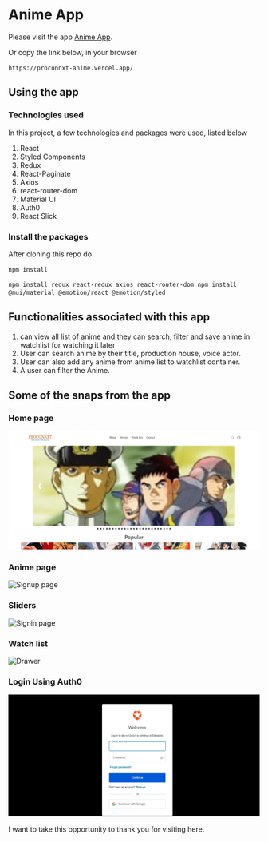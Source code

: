 # Anime App

Please visit the app [Anime App](https://proconnxt-anime.vercel.app/).

Or copy the link below, in your browser
```
https://proconnxt-anime.vercel.app/
```

## Using the app
### Technologies used

In this project, a few technologies and packages were used, listed below
1. React 
2. Styled Components
3. Redux
4. React-Paginate
5. Axios
6. react-router-dom
7. Material UI
8. Auth0
9. React Slick

### Install the packages
After cloning this repo do
```
npm install
```
```
npm install redux react-redux axios react-router-dom npm install @mui/material @emotion/react @emotion/styled
```

 

## Functionalities associated with this app
1. can view all list of anime and they can search, filter and save anime in watchlist for watching it later
2. User can search anime by their title, production house, voice actor.
3. User can also add any anime from anime list to watchlist container.
4. A user can filter the Anime.


## Some of the snaps from the app
### Home page
![Dashboard page](https://github.com/Nitesh-Goshwami/todoApp/blob/master/client/public/Images/Homep.png?raw=true)
### Anime page
![Signup page](https://github.com/Nitesh-Goshwami/todoApp/blob/master/client/public/Images/anime.png?raw=true)
### Sliders 
![Signin page](https://github.com/Nitesh-Goshwami/todoApp/blob/master/client/public/Images/slider.png?raw=true)
### Watch list
![Drawer](https://github.com/Nitesh-Goshwami/todoApp/blob/master/client/public/Images/watchlist.png?raw=true)
### Login Using Auth0 
![Edit task](https://github.com/Nitesh-Goshwami/todoApp/blob/master/client/public/Images/loginp.png?raw=true)

I want to take this opportunity to thank you for visiting here.
